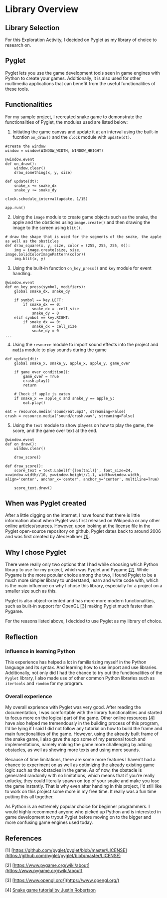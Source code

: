 # Library Overview

## Library Selection

For this Exploration Activity, I decided on Pyglet as my library of choice to research on. 

## Pyglet

Pyglet lets you use the game development tools seen in game engines with Python to create your games. Additionally, it is also used for other multimedia applications that can benefit from the useful functionalities of these tools.

## Functionalities

For my sample project, I recreated snake game to demonstrate the functionalities of Pyglet, the modules used are listed below:

1. Initiating the game canvas and update it at an interval using the built-in fucntion `on_draw()` and the `clock` module with `update(dt)`.

```
#create the window
window = window(WINDOW_WIDTH, WINDOW_HEIGHT)

@window.event
def on_draw():
    window.clear()
    draw_something(x, y, size)

def update(dt):
    snake_x += snake_dx
    snake_y += snake_dy

clock.schedule_interval(update, 1/15)

app.run()
```

2. Using the `image` module to create game objects such as the snake, the apple and the obsticles using `image.create()` and then drawing the image to the screen using `blit()`.

```
# draw the shape that is used for the segments of the snake, the apple as well as the obsticles
def draw_square(x, y, size, color = (255, 255, 255, 0)):
    img = image.create(size, size, image.SolidColorImagePattern(color))
    img.blit(x, y)
```

3. Using the built-in function `on_key_press()` and `key` module for event handling.

```
@window.event
def on_key_press(symbol, modifiers):
    global snake_dx, snake_dy

    if symbol == key.LEFT:
        if snake_dx == 0:
            snake_dx = -cell_size
            snake_dy = 0
    elif symbol == key.RIGHT:
        if snake_dx == 0:
            snake_dx = cell_size
            snake_dy = 0
...
```
4. Using the `resource` module to import sound effects into the project and `media` module to play sounds during the game

```
def update(dt):
    global snake_x, snake_y, apple_x, apple_y, game_over
    
    if game_over_condition():
        game_over = True
        crash.play()
        return

    # Check if apple is eaten
    if snake_x == apple_x and snake_y == apple_y:
        eat.play()

eat = resource.media('sound/eat.mp3', streaming=False)
crash = resource.media('sound/crash.wav', streaming=False)
```

5. Using the `text` module to show players on how to play the game, the score, and the game over text at the end.

```
@window.event
def on_draw():
    window.clear()

    draw_score()

def draw_score():
    score_text = text.Label(f'{len(tail)}', font_size=24, x=window.width//10, y=window.height//1.1, width=window.width, align='center', anchor_x='center', anchor_y='center', multiline=True)

    score_text.draw()
```
## When was Pyglet created

After a little digging on the internet, I have found that there is little information about when Pyglet was first released on Wikipedia or any other online articles/sources. However, upon looking at the license file in the Pyglet open-source repository on github, Pyglet dates back to around 2006 and was first created by Alex Holkner [[1]](https://github.com/pyglet/pyglet/blob/master/LICENSE).

## Why I chose Pyglet

There were really only two options that I had while choosing which Python library to use for my project, which was Pyglet and Pygame [[2]](https://www.pygame.org/wiki/about). While Pygame is the more popular choice among the two, I found Pyglet to be a much more simpler library to understand, learn and write code with, which is the main influence on why I chose this library, especially for a project on a smaller size such as this.

Pyglet is also object-oriented and has more more modern functionalities, such as built-in support for OpenGL [[3]](https://www.opengl.org/) making Pyglet much faster than Pygame.

For the reasons listed above, I decided to use Pyglet as my library of choice.

## Reflection

### influence in learning Python

This experience has helped a lot in familiarizing myself in the Python language and its syntax. And learning how to use import and use libraries. Additionally, not only did I had the chance to try out the functionalities of the `Pyglet` library, I also made use of other common Python libraries such as `itertools` and `random` for my program.

### Overall experience

My overall exprience with Pyglet was very good. After reading the documentation, I was comfortable with the library functionalities and started to focus more on the logical part of the game. Other online resources [[4]](https://www.youtube.com/playlist?list=PL42MzI01SYj7unM-kMN1nf70smlIsLDc0) have also helped me tremendously in the building process of this program, I'd be lying if I said I did not follow any tutorial on how to build the frame and main functionalities of the game. However, using the already built frame of the snake game, I also gave the app some of my personal touch and implementations, namely making the game more challenging by adding obstacles, as well as showing more texts and using more sounds.

Because of time limitations, there are some more features I haven't had a chance to experiment on as well as optimizing the already existing game logic such as the obstacles in the game. As of now, the obstacle is generated randomly with no limitations, which means that if you're really unlucky, they could literally spawn on top of your snake and make you lose the game instantly. That is why even after handing in this project, I'd still like to work on this project some more in my free time. It really was a fun time putting this all together.

As Python is an extremely popular choice for beginner programmers. I would highly recommend anyone who picked up Python and is interested in game development to tryout Pyglet before moving on to the bigger and more confusing game engines used today.

## References
[1] [https://github.com/pyglet/pyglet/blob/master/LICENSE](https://github.com/pyglet/pyglet/blob/master/LICENSE)

[2] [https://www.pygame.org/wiki/about](https://www.pygame.org/wiki/about)

[3] [https://www.opengl.org/](https://www.opengl.org/)

[4] [Snake game tutorial by Justin Robertson](https://www.youtube.com/playlist?list=PL42MzI01SYj7unM-kMN1nf70smlIsLDc0)


